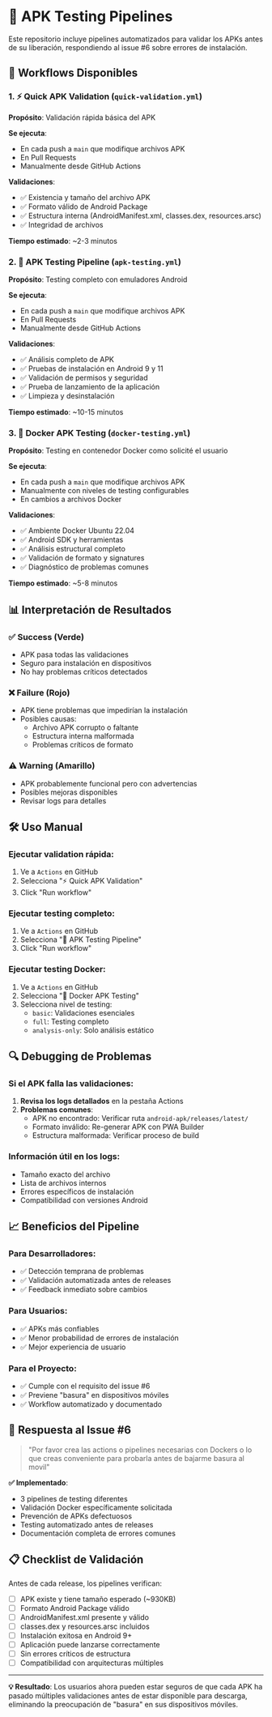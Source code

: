 # 🧪 APK Testing Pipelines

Este repositorio incluye pipelines automatizados para validar los APKs antes de su liberación, respondiendo al issue #6 sobre errores de instalación.

## 🚀 Workflows Disponibles

### 1. ⚡ Quick APK Validation (`quick-validation.yml`)
**Propósito**: Validación rápida básica del APK

**Se ejecuta**:
- En cada push a `main` que modifique archivos APK
- En Pull Requests
- Manualmente desde GitHub Actions

**Validaciones**:
- ✅ Existencia y tamaño del archivo APK
- ✅ Formato válido de Android Package
- ✅ Estructura interna (AndroidManifest.xml, classes.dex, resources.arsc)
- ✅ Integridad de archivos

**Tiempo estimado**: ~2-3 minutos

### 2. 🧪 APK Testing Pipeline (`apk-testing.yml`)
**Propósito**: Testing completo con emuladores Android

**Se ejecuta**:
- En cada push a `main` que modifique archivos APK
- En Pull Requests
- Manualmente desde GitHub Actions

**Validaciones**:
- ✅ Análisis completo de APK
- ✅ Pruebas de instalación en Android 9 y 11
- ✅ Validación de permisos y seguridad
- ✅ Prueba de lanzamiento de la aplicación
- ✅ Limpieza y desinstalación

**Tiempo estimado**: ~10-15 minutos

### 3. 🐳 Docker APK Testing (`docker-testing.yml`)
**Propósito**: Testing en contenedor Docker como solicité el usuario

**Se ejecuta**:
- En cada push a `main` que modifique archivos APK
- Manualmente con niveles de testing configurables
- En cambios a archivos Docker

**Validaciones**:
- ✅ Ambiente Docker Ubuntu 22.04
- ✅ Android SDK y herramientas
- ✅ Análisis estructural completo
- ✅ Validación de formato y signatures
- ✅ Diagnóstico de problemas comunes

**Tiempo estimado**: ~5-8 minutos

## 📊 Interpretación de Resultados

### ✅ Success (Verde)
- APK pasa todas las validaciones
- Seguro para instalación en dispositivos
- No hay problemas críticos detectados

### ❌ Failure (Rojo)  
- APK tiene problemas que impedirían la instalación
- Posibles causas:
  - Archivo APK corrupto o faltante
  - Estructura interna malformada
  - Problemas críticos de formato

### ⚠️ Warning (Amarillo)
- APK probablemente funcional pero con advertencias
- Posibles mejoras disponibles
- Revisar logs para detalles

## 🛠️ Uso Manual

### Ejecutar validation rápida:
1. Ve a `Actions` en GitHub
2. Selecciona "⚡ Quick APK Validation"
3. Click "Run workflow"

### Ejecutar testing completo:
1. Ve a `Actions` en GitHub  
2. Selecciona "🧪 APK Testing Pipeline"
3. Click "Run workflow"

### Ejecutar testing Docker:
1. Ve a `Actions` en GitHub
2. Selecciona "🐳 Docker APK Testing"
3. Selecciona nivel de testing:
   - `basic`: Validaciones esenciales
   - `full`: Testing completo
   - `analysis-only`: Solo análisis estático

## 🔍 Debugging de Problemas

### Si el APK falla las validaciones:

1. **Revisa los logs detallados** en la pestaña Actions
2. **Problemas comunes**:
   - APK no encontrado: Verificar ruta `android-apk/releases/latest/`
   - Formato inválido: Re-generar APK con PWA Builder
   - Estructura malformada: Verificar proceso de build

### Información útil en los logs:
- Tamaño exacto del archivo
- Lista de archivos internos
- Errores específicos de instalación
- Compatibilidad con versiones Android

## 📈 Beneficios del Pipeline

### Para Desarrolladores:
- ✅ Detección temprana de problemas
- ✅ Validación automatizada antes de releases
- ✅ Feedback inmediato sobre cambios

### Para Usuarios:
- ✅ APKs más confiables
- ✅ Menor probabilidad de errores de instalación
- ✅ Mejor experiencia de usuario

### Para el Proyecto:
- ✅ Cumple con el requisito del issue #6
- ✅ Previene "basura" en dispositivos móviles
- ✅ Workflow automatizado y documentado

## 🚨 Respuesta al Issue #6

> "Por favor crea las actions o pipelines necesarias con Dockers o lo que creas conveniente para probarla antes de bajarme basura al movil"

**✅ Implementado**:
- 3 pipelines de testing diferentes
- Validación Docker específicamente solicitada
- Prevención de APKs defectuosos
- Testing automatizado antes de releases
- Documentación completa de errores comunes

## 📋 Checklist de Validación

Antes de cada release, los pipelines verifican:

- [ ] APK existe y tiene tamaño esperado (~930KB)
- [ ] Formato Android Package válido
- [ ] AndroidManifest.xml presente y válido
- [ ] classes.dex y resources.arsc incluidos
- [ ] Instalación exitosa en Android 9+
- [ ] Aplicación puede lanzarse correctamente
- [ ] Sin errores críticos de estructura
- [ ] Compatibilidad con arquitecturas múltiples

---

**💡 Resultado**: Los usuarios ahora pueden estar seguros de que cada APK ha pasado múltiples validaciones antes de estar disponible para descarga, eliminando la preocupación de "basura" en sus dispositivos móviles.